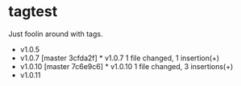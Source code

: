 # tagtest

Just foolin around with tags.

* v1.0.5
* v1.0.7
[master 3cfda2f] * v1.0.7
 1 file changed, 1 insertion(+)
* v1.0.10
[master 7c6e9c6] * v1.0.10
 1 file changed, 3 insertions(+)
* v1.0.11
